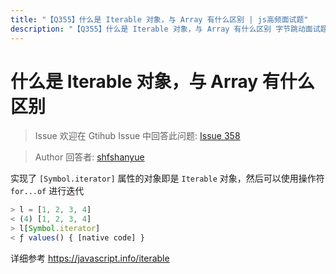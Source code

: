 ```yaml
---
title: "【Q355】什么是 Iterable 对象，与 Array 有什么区别 | js高频面试题"
description: "【Q355】什么是 Iterable 对象，与 Array 有什么区别 字节跳动面试题、阿里腾讯面试题、美团小米面试题。"
---
```


# 什么是 Iterable 对象，与 Array 有什么区别

> Issue
> 欢迎在 Gtihub Issue 中回答此问题: [Issue 358](https://github.com/shfshanyue/Daily-Question/issues/358)

> Author
> 回答者: [shfshanyue](https://github.com/shfshanyue)

实现了 `[Symbol.iterator]` 属性的对象即是 `Iterable` 对象，然后可以使用操作符 `for...of` 进行迭代

```js
> l = [1, 2, 3, 4]
< (4) [1, 2, 3, 4]
> l[Symbol.iterator]
< ƒ values() { [native code] }
```

详细参考 <https://javascript.info/iterable>
